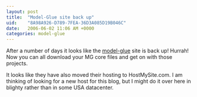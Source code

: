 ```yaml
---
layout: post
title:  "Model-Glue site back up"
uid:	"8A98A926-D789-7FEA-36D3A085D19B046C"
date:   2006-06-02 11:06 AM +0000
categories: model-glue
---
```

After a number of days it looks like the <a href="http://www.model-glue.com/">model-glue</a> site is back up! Hurrah!
Now you can all download your MG core files and get on with those projects.

It looks like they have also moved their hosting to HostMySite.com. I am thinking of looking for a new host for this blog, but I might do it over here in blighty rather than in some USA datacenter.